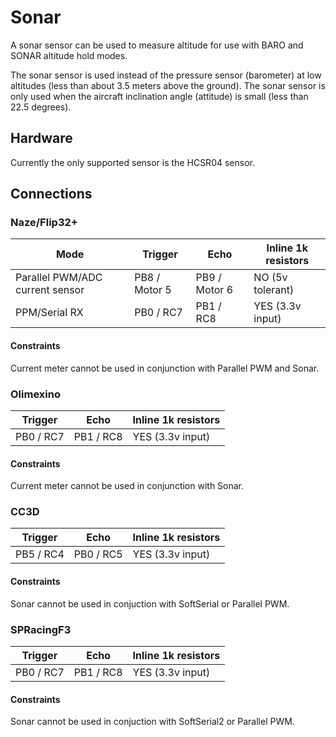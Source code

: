 # Sonar

A sonar sensor can be used to measure altitude for use with BARO and SONAR altitude
hold modes.

The sonar sensor is used instead of the pressure sensor (barometer) at low altitudes (less than about 3.5 meters above the ground).
The sonar sensor is only used when the aircraft inclination angle (attitude) is small (less than 22.5 degrees).

## Hardware

Currently the only supported sensor is the HCSR04 sensor.

## Connections

### Naze/Flip32+

| Mode                            | Trigger       | Echo          | Inline 1k resistors |
| ------------------------------- | ------------- | ------------- | ------------------- |
| Parallel PWM/ADC current sensor | PB8 / Motor 5 | PB9 / Motor 6 | NO (5v tolerant)    |
| PPM/Serial RX                   | PB0 / RC7     | PB1 / RC8     | YES (3.3v input)    |

#### Constraints

Current meter cannot be used in conjunction with Parallel PWM and Sonar.

### Olimexino

| Trigger       | Echo          | Inline 1k resistors |
| ------------- | ------------- | ------------------- |
| PB0 / RC7     | PB1 / RC8     | YES (3.3v input)    |

#### Constraints

Current meter cannot be used in conjunction with Sonar.

### CC3D

| Trigger       | Echo          | Inline 1k resistors |
| ------------- | ------------- | ------------------- |
| PB5 / RC4     | PB0 / RC5     | YES (3.3v input)    |

#### Constraints

Sonar cannot be used in conjuction with SoftSerial or Parallel PWM.

### SPRacingF3

| Trigger       | Echo          | Inline 1k resistors |
| ------------- | ------------- | ------------------- |
| PB0 / RC7     | PB1 / RC8     | YES (3.3v input)    |

#### Constraints

Sonar cannot be used in conjuction with SoftSerial2 or Parallel PWM.

